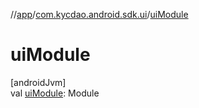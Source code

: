 //[app](../../index.md)/[com.kycdao.android.sdk.ui](index.md)/[uiModule](ui-module.md)

# uiModule

[androidJvm]\
val [uiModule](ui-module.md): Module

